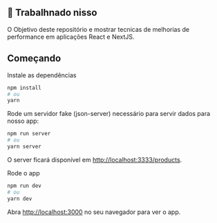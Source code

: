 ## 🚧 Trabalhnado nisso

O Objetivo deste repositório e mostrar tecnicas de melhorias de performance em aplicações React e NextJS.

## Começando

Instale as dependências
```bash
npm install 
# ou
yarn
```

Rode um servidor fake (json-server) necessário para servir dados para nosso app:

```bash
npm run server
# ou
yarn server
```

O server ficará disponível em [http://localhost:3333/products](http://localhost:3333/products).

Rode o app
```bash
npm run dev
# ou
yarn dev
```

Abra [http://localhost:3000](http://localhost:3000) no seu navegador para ver o app.


